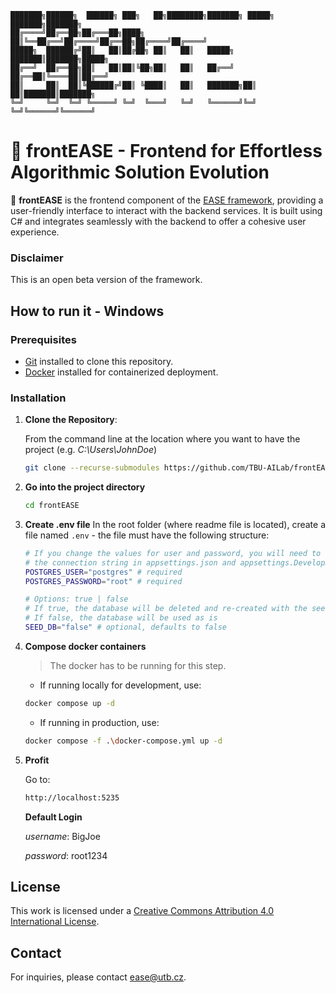 ```
███████╗██████╗  ██████╗ ███╗   ██╗████████╗███████╗ █████╗ ███████╗███████╗
██╔════╝██╔══██╗██╔═══██╗████╗  ██║╚══██╔══╝██╔════╝██╔══██╗██╔════╝██╔════╝
█████╗  ██████╔╝██║   ██║██╔██╗ ██║   ██║   █████╗  ███████║███████╗█████╗  
██╔══╝  ██╔══██╗██║   ██║██║╚██╗██║   ██║   ██╔══╝  ██╔══██║╚════██║██╔══╝  
██║     ██║  ██║╚██████╔╝██║ ╚████║   ██║   ███████╗██║  ██║███████║███████╗
╚═╝     ╚═╝  ╚═╝ ╚═════╝ ╚═╝  ╚═══╝   ╚═╝   ╚══════╝╚═╝  ╚═╝╚══════╝╚══════╝
```


# 🎯 frontEASE - Frontend for Effortless Algorithmic Solution Evolution

🚀 **frontEASE** is the frontend component of the [EASE framework](https://github.com/TBU-AILab/EASE), providing a user-friendly interface to interact with the backend services. It is built using C# and integrates seamlessly with the backend to offer a cohesive user experience.

### Disclaimer

This is an open beta version of the framework.

<!--
## Features

- **Responsive Interface**: Built with HTML and CSS to ensure a responsive and intuitive user experience.
- **Seamless Backend Integration**: Communicates effectively with the EASE backend for real-time data exchange.
- **Modular Architecture**: Organized codebase facilitating easy maintenance and scalability.

## Project Structure

```
frontEASE/
├── src/                        # Source code directory
│   ├── Components/             # Reusable UI components
│   ├── Pages/                  # Application pages
│   ├── Services/               # Backend service integrations
│   └── frontEASE.csproj        # Project file
├── .editorconfig               # Editor configuration
├── .gitattributes              # Git attributes
├── .gitignore                  # Git ignore rules
├── .gitmodules                 # Git submodules configuration
├── FoP_IMT.sln                 # Solution file
├── dev-docker-entrypoint.sh    # Development Docker entrypoint script
├── dev.Dockerfile              # Development Dockerfile
├── docker-compose.override.yml # Docker Compose override for development
├── docker-compose.yml          # Docker Compose configuration
├── docker-entrypoint.sh        # Production Docker entrypoint script
└── prod.Dockerfile             # Production Dockerfile
```
-->

## How to run it - Windows

### Prerequisites

- [Git](https://git-scm.com/book/en/v2/Getting-Started-Installing-Git) installed to clone this repository.
- [Docker](https://www.docker.com/get-started) installed for containerized deployment.

### Installation
1. **Clone the Repository**:

   From the command line at the location where you want to have the project (e.g. _C:\Users\JohnDoe_)
   ```sh
   git clone --recurse-submodules https://github.com/TBU-AILab/frontEASE.git
   ```
2. **Go into the project directory**
   
   ```sh
   cd frontEASE
   ```

1. **Create .env file**
    In the root folder (where readme file is located), create a file named `.env` - the file must have the following structure:
    ```sh
    # If you change the values for user and password, you will need to change
    # the connection string in appsettings.json and appsettings.Development.json
    POSTGRES_USER="postgres" # required
    POSTGRES_PASSWORD="root" # required

    # Options: true | false
    # If true, the database will be deleted and re-created with the seed data
    # If false, the database will be used as is
    SEED_DB="false" # optional, defaults to false
    ```

3. **Compose docker containers**

   >The docker has to be running for this step.
   
   - If running locally for development, use:
   ```sh
   docker compose up -d
   ```
   - If running in production, use:
   ```sh
   docker compose -f .\docker-compose.yml up -d
   ```

4. **Profit**

   Go to:
   ```sh
   http://localhost:5235
   ```

   **Default Login**
   
   _username_: BigJoe
   
   _password_: root1234
   
<!--
## Running the Application - Windows

### Development Mode

To run frontEASE in development mode with live reloading:

```sh
docker compose -f docker-compose.override.yml up #windows
docker-compose -f docker-compose.override.yml up #unix
```

This command builds and starts the application using the `dev.Dockerfile` and applies the development-specific configurations.

### Production Mode

To run frontEASE in a production environment:

```sh
docker compose up -d #windows
docker-compose up -d #unix
```

This command uses the `prod.Dockerfile` to build and start the application in detached mode.

## Backend Integration

frontEASE is designed to work in tandem with the EASE backend. Ensure the backend services are running and accessible. The frontend communicates with the backend via predefined API endpoints.


## Contributing

Contributions are welcome! To contribute:

1. Fork the repository.
2. Create a new feature branch.
3. Commit your changes.
4. Submit a pull request.
-->
## License

This work is licensed under a [Creative Commons Attribution 4.0 International License](https://creativecommons.org/licenses/by/4.0/).

## Contact

For inquiries, please contact [ease@utb.cz](mailto:ease@utb.cz).
